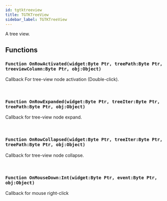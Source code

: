 ```yaml
---
id: tgtktreeview
title: TGTKTreeView
sidebar_label: TGTKTreeView
---
```


A tree view.


## Functions

### `Function OnRowActivated(widget:Byte Ptr, treePath:Byte Ptr, treeviewColumn:Byte Ptr, obj:Object)`

Callback For tree-view node activation (Double-click).

<br/>

### `Function OnRowExpanded(widget:Byte Ptr, treeIter:Byte Ptr, treePath:Byte Ptr, obj:Object)`

Callback for tree-view node expand.

<br/>

### `Function OnRowCollapsed(widget:Byte Ptr, treeIter:Byte Ptr, treePath:Byte Ptr, obj:Object)`

Callback for tree-view node collapse.

<br/>

### `Function OnMouseDown:Int(widget:Byte Ptr, event:Byte Ptr, obj:Object)`

Callback for mouse right-click

<br/>

